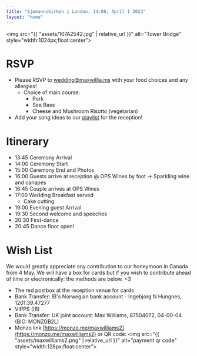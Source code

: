 ```yaml
---
title: "Sjømannskirken i London, 14:00, April 1 2023"
layout: "home"
---
```

<img src="{{ "assets/107A2542.jpg" | relative_url }}" alt="Tower Bridge" style="width:1024px;float:center">

# RSVP
- Please RSVP to [wedding@maxwillia.ms](mailto:wedding@maxwillia.ms) with your food choices and any allergies!
  - Choice of main course:
    - Pork
    - Sea Bass
    - Cheese and Mushroom Risotto (vegetarian)
- Add your song ideas to our [playlist](https://open.spotify.com/playlist/0PsrFd7mdipfOZxqnyRZM7?si=a8155f362d7d4ae8&pt=4a264a674010b25964d66eabe1b2da72) for the reception!

# Itinerary
- 13:45 Ceremony Arrival
- 14:00 Ceremony Start
- 15:00 Ceremony End and Photos
- 16:00 Guests arrive at reception @ OPS Wines by foot -> Sparkling wine and canapes
- 16:45 Couple arrives at OPS Wines
- 17:00 Wedding Breakfast served
  - Cake cutting
- 19:00 Evening guest Arrival
- 19:30 Second welcome and speeches 
- 20:30 First-dance
- 20:45 Dance floor open!

# Wish List
<p>We would greatly appreciate any contribution to our honeymoon in Canada from 4 May. We will have a box for cards but if you wish to contribute ahead of time or electronically: the methods are below. <3</p>

- The red postbox at the reception venue for cards
- Bank Transfer: IB's Norwegian bank account - Ingebjorg N Hungnes, 1201.39.47277
- VIPPS (IB)
- Bank Transfer: UK joint account: Max Williams, 87504072, 04-00-04 (BIC: MONZGB2L)
- Monzo link [https://monzo.me/maxwilliams2](https://monzo.me/maxwilliams2) or QR code: <img src="{{ "assets/maxwilliams2.png" | relative_url }}" alt="payment qr code" style="width:128px;float:center">
